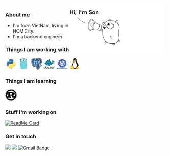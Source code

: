 <img src="./images/hi.png" width="60%" align='right'>

### About me
- I'm from VietNam, living in HCM City.
- I'm a backend engineer

### Things I am working with
<img src="./images/python-original.svg" width="36px"> <img src="./images/go-original.svg" width="36px"> <img src="./images/postgresql-original.svg" width="36px">  <img src="./images/docker-original-wordmark.svg" width="36px"> <img src="./images/kubernetes-plain-wordmark.svg" width="36px"> <img src="./images/linux-original.svg" width="36px">

### Things I am learning
<img src="./images/rust-original.svg" width="36px">

### Stuff I'm working on
[![ReadMe Card](https://github-readme-stats.vercel.app/api/pin/?username=sonh&repo=qs)](https://github.com/sonh/qs)

### Get in touch

<a href="https://github.com/sonh"><img src="https://img.shields.io/badge/github%20-%23121011.svg?&style=for-the-badge&logo=github&logoColor=white"/></a> <a href="https://stackoverflow.com/users/8410926/son-huynh"><img src="https://img.shields.io/badge/-Stack%20overflow-FE7A16?style=for-the-badge&logo=stack-overflow&logoColor=white"/></a> [![Gmail Badge](https://img.shields.io/badge/GMAIL-d14836?style=for-the-badge&logo=Gmail&logoColor=white&link=mailto:mail@son@huynh.dev)](mailto:son@huynh.dev)
